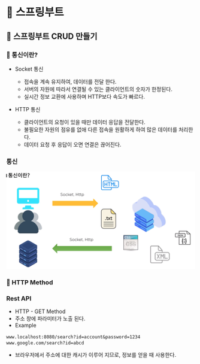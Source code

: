 # :book: 스프링부트

## :pushpin: 스프링부트 CRUD 만들기

### :seedling: 통신이란?

- Socket 통신
    - 접속을 계속 유지하여, 데이터를 전달 한다.
    - 서버의 자원에 따라서 연결될 수 있는 클라이언트의 숫자가 한정된다.
    - 실시간 정보 교환에 사용하며 HTTP보다 속도가 빠르다.

- HTTP 통신
    - 클라이언트의 요청이 있을 때만 데이터 응답을 전달한다.
    - 불필요한 자원의 점유를 없애 다른 접속을 원활하게 하여 많은 데이터를 처리한다.
    - 데이터 요청 후 응답이 오면 연결은 끊어진다. 
    
    
### 통신

![통신](./image/통신.png)


### :seedling: HTTP Method

### Rest API

- HTTP - GET Method 
- 주소 창에 파라미터가 노출 된다.
- Example

````
www.localhost:8080/search?id=account&password=1234
www.google.com/search?id=abcd
````

- 브라우저에서 주소에 대한 캐시가 이루어 지므로, 정보를 얻을 때 사용한다.



